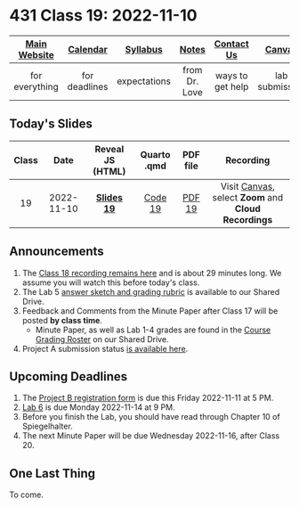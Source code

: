 # 431 Class 19: 2022-11-10

[Main Website](https://thomaselove.github.io/431-2022/) | [Calendar](https://thomaselove.github.io/431-2022/calendar.html) | [Syllabus](https://thomaselove.github.io/431-syllabus-2022/) | [Notes](https://thomaselove.github.io/431-notes/) | [Contact Us](https://thomaselove.github.io/431-2022/contact.html) | [Canvas](https://canvas.case.edu) | [Data and Code](https://github.com/THOMASELOVE/431-data)
:-----------: | :--------------: | :----------: | :---------: | :-------------: | :-----------: | :------------:
for everything | for deadlines | expectations | from Dr. Love | ways to get help | lab submission | for downloads

## Today's Slides

Class | Date | Reveal JS (HTML) | Quarto .qmd | PDF file | Recording
:---: | :--------: | :------: | :------: | :--------: | :-------------:
19 | 2022-11-10 | **[Slides 19](https://thomaselove.github.io/431-slides-2022/class19.html)** | [Code 19](https://thomaselove.github.io/431-slides-2022/class19.qmd) | [PDF 19](431%20Class%2019.pdf) | Visit [Canvas](https://canvas.case.edu/), select **Zoom** and **Cloud Recordings**

## Announcements

1. The [Class 18 recording remains here](https://cwru.zoom.us/rec/share/eXf6w1TnN4QYSWm6I2GipI9jE7VdTJWOCi2HjDMGefqbYnbWZhJ392lv1KIJoVcg.8uoy_ilFkKk5L3d9) and is about 29 minutes long. We assume you will watch this before today's class.
2. The Lab 5 [answer sketch and grading rubric](https://github.com/THOMASELOVE/431-labs-2022#answer-sketches-and-grading-rubrics) is available to our Shared Drive.
3. Feedback and Comments from the Minute Paper after Class 17 will be posted **by class time**. 
    - Minute Paper, as well as Lab 1-4 grades are found in the [Course Grading Roster](https://bit.ly/431-grades-2022) on our Shared Drive.
4. Project A submission status [is available here](https://github.com/THOMASELOVE/431-classes-2022/blob/main/projectA/submission_status.md).

## Upcoming Deadlines

1. The [Project B registration form](https://bit.ly/431-projB-registration-2022) is due this Friday 2022-11-11 at 5 PM. 
2. [Lab 6](https://github.com/THOMASELOVE/431-labs-2022) is due Monday 2022-11-14 at 9 PM.
3. Before you finish the Lab, you should have read through Chapter 10 of Spiegelhalter.
4. The next Minute Paper will be due Wednesday 2022-11-16, after Class 20.

## One Last Thing

To come.
